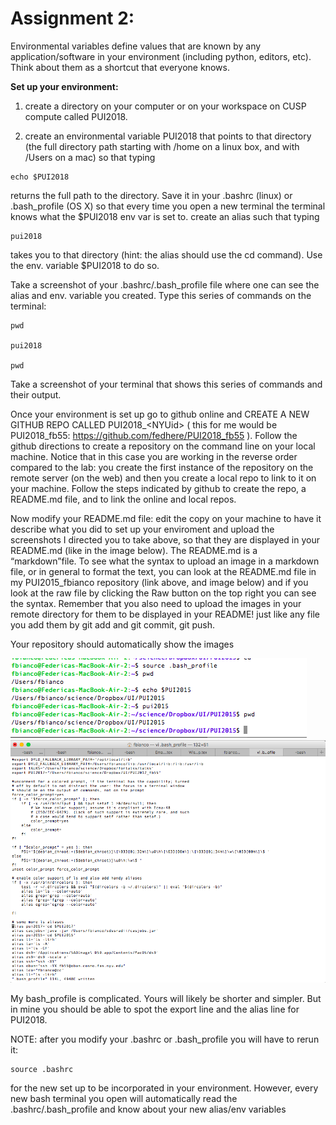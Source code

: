 # Assignment 2: 

Environmental variables define values that are known by any application/software in your environment (including python, editors, etc). Think about them as a shortcut that everyone knows.

**Set up your environment:**

1. create a directory on your computer or on your workspace on CUSP compute called PUI2018. 

2. create an environmental variable PUI2018 that points to that directory (the full directory path starting with /home on a linux box, and with /Users on a mac) so that typing 

```
echo $PUI2018
```
returns the full path to the directory. Save  it in your .bashrc (linux) or .bash_profile (OS X) so that every time you open a new terminal the terminal knows what the $PUI2018 env var is set to.
create an alias such that typing 

```
pui2018
```
takes you to that directory (hint: the alias should use the cd command). Use the env. variable $PUI2018 to do so. 

Take a screenshot of your .bashrc/.bash_profile file where one can see the alias and env. variable you created. Type this series of commands on the terminal:

``` 
pwd

pui2018

pwd
```
Take a screenshot of your terminal that shows this series of commands and their output. 

Once your environment is set up go to github online and CREATE A NEW GITHUB REPO CALLED PUI2018_\<NYUid\> ( this for me would be PUI2018_fb55: https://github.com/fedhere/PUI2018_fb55 ). Follow the github directions to create a repository on the command line on your local machine.  Notice that in this case you are working in the reverse order compared to the lab: you create the first instance of the repository on the remote server (on the web) and then you create a local repo to link to it on your machine. Follow the steps indicated by github to create the repo, a README.md file, and to link the online and local repos. 

Now modify your README.md file: edit the copy on your machine to have it describe what you did to set up your enviroment and upload the screenshots I directed you to take above, so that they are displayed in your README.md (like in the image below). The README.md is a “markdown”file. To see what the syntax to upload an image in a markdown file, or in general to format the text, you can look at the README.md file in my PUI2015_fbianco repository (link above, and image below) and if you look at the raw file by clicking the Raw button on the top right you can see the syntax. 
Remember that you also need to upload the images in your remote directory for them to be displayed in your README! just like any file you add them by git add and git commit, git push.

Your repository should automatically show the images 

![Alt text](screenShots/setup_env.png)
![Alt text](screenShots/fbianco_bash.png)

My bash_profile is complicated. Yours will likely be shorter and simpler. But in mine you should be able to spot the export line and the alias line for PUI2018.


NOTE: after you modify your .bashrc or .bash_profile you will have to rerun it: 
```
source .bashrc 
```

for the new set up to be incorporated in your environment. However, every new bash terminal you open will automatically read the .bashrc/.bash_profile and know about your new alias/env variables

